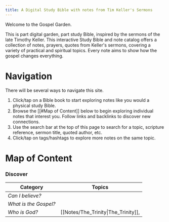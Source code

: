 ```yaml
---
title: A Digital Study Bible with notes from Tim Keller's Sermons
---
```

Welcome to the Gospel Garden. 

This is part digital garden, part study Bible, inspired by the sermons of the late Timothy Keller. This interactive Study Bible and note catalog offers a collection of notes, prayers, quotes from Keller's sermons, covering a variety of practical and spiritual topics. Every note aims to show how the gospel changes everything. 

# Navigation
There will be several ways to navigate this site. 
1. Click/tap on a Bible book to start exploring notes like you would a physical study Bible. 
2. Browse the [[#Map of Content]] below to begin exploring individual notes that interest you. Follow links and backlinks to discover new connections.
3. Use the search bar at the top of this page to search for a topic, scripture reference, sermon title, quoted author, etc. 
4. Click/tap on tags/hashtags to explore more notes on the same topic.

# Map of Content
### Discover
| Category | Topics |
| ---- | ---- |
| *Can I believe?* |  |
| *What is the Gospel?* |  |
| *Who is God?* | [[Notes/The_Trinity\|The_Trinity]],  |
